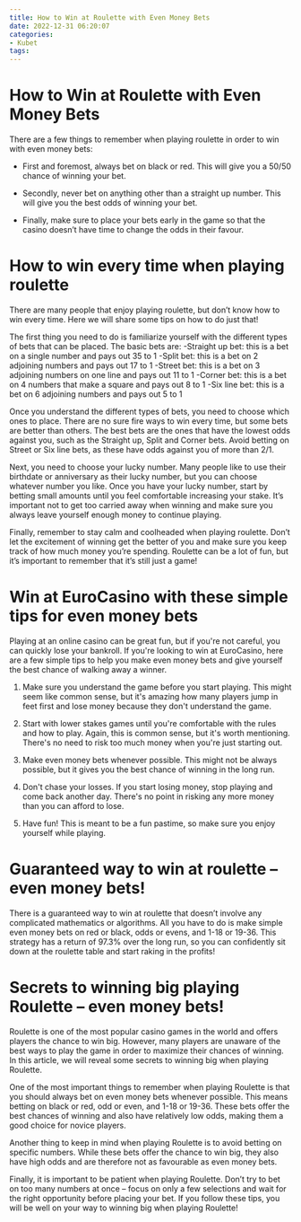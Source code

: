 ```yaml
---
title: How to Win at Roulette with Even Money Bets 
date: 2022-12-31 06:20:07
categories:
- Kubet
tags:
---
```



#  How to Win at Roulette with Even Money Bets 

There are a few things to remember when playing roulette in order to win with even money bets:

- First and foremost, always bet on black or red. This will give you a 50/50 chance of winning your bet.

- Secondly, never bet on anything other than a straight up number. This will give you the best odds of winning your bet.

- Finally, make sure to place your bets early in the game so that the casino doesn’t have time to change the odds in their favour.

#  How to win every time when playing roulette 

There are many people that enjoy playing roulette, but don’t know how to win every time. Here we will share some tips on how to do just that!

The first thing you need to do is familiarize yourself with the different types of bets that can be placed. The basic bets are: 
-Straight up bet: this is a bet on a single number and pays out 35 to 1 
-Split bet: this is a bet on 2 adjoining numbers and pays out 17 to 1 
-Street bet: this is a bet on 3 adjoining numbers on one line and pays out 11 to 1 
-Corner bet: this is a bet on 4 numbers that make a square and pays out 8 to 1 
-Six line bet: this is a bet on 6 adjoining numbers and pays out 5 to 1 

Once you understand the different types of bets, you need to choose which ones to place. There are no sure fire ways to win every time, but some bets are better than others. The best bets are the ones that have the lowest odds against you, such as the Straight up, Split and Corner bets. Avoid betting on Street or Six line bets, as these have odds against you of more than 2/1.

Next, you need to choose your lucky number. Many people like to use their birthdate or anniversary as their lucky number, but you can choose whatever number you like. Once you have your lucky number, start by betting small amounts until you feel comfortable increasing your stake. It’s important not to get too carried away when winning and make sure you always leave yourself enough money to continue playing.

Finally, remember to stay calm and coolheaded when playing roulette. Don’t let the excitement of winning get the better of you and make sure you keep track of how much money you’re spending. Roulette can be a lot of fun, but it’s important to remember that it’s still just a game!

#  Win at EuroCasino with these simple tips for even money bets 

Playing at an online casino can be great fun, but if you're not careful, you can quickly lose your bankroll. If you're looking to win at EuroCasino, here are a few simple tips to help you make even money bets and give yourself the best chance of walking away a winner.

1. Make sure you understand the game before you start playing. This might seem like common sense, but it's amazing how many players jump in feet first and lose money because they don't understand the game.

2. Start with lower stakes games until you're comfortable with the rules and how to play. Again, this is common sense, but it's worth mentioning. There's no need to risk too much money when you're just starting out.

3. Make even money bets whenever possible. This might not be always possible, but it gives you the best chance of winning in the long run.

4. Don't chase your losses. If you start losing money, stop playing and come back another day. There's no point in risking any more money than you can afford to lose.

5. Have fun! This is meant to be a fun pastime, so make sure you enjoy yourself while playing.

#  Guaranteed way to win at roulette – even money bets! 

There is a guaranteed way to win at roulette that doesn’t involve any complicated mathematics or algorithms. All you have to do is make simple even money bets on red or black, odds or evens, and 1-18 or 19-36. This strategy has a return of 97.3% over the long run, so you can confidently sit down at the roulette table and start raking in the profits!

#  Secrets to winning big playing Roulette – even money bets!

Roulette is one of the most popular casino games in the world and offers players the chance to win big. However, many players are unaware of the best ways to play the game in order to maximize their chances of winning. In this article, we will reveal some secrets to winning big when playing Roulette.

One of the most important things to remember when playing Roulette is that you should always bet on even money bets whenever possible. This means betting on black or red, odd or even, and 1-18 or 19-36. These bets offer the best chances of winning and also have relatively low odds, making them a good choice for novice players.

Another thing to keep in mind when playing Roulette is to avoid betting on specific numbers. While these bets offer the chance to win big, they also have high odds and are therefore not as favourable as even money bets.

Finally, it is important to be patient when playing Roulette. Don’t try to bet on too many numbers at once – focus on only a few selections and wait for the right opportunity before placing your bet. If you follow these tips, you will be well on your way to winning big when playing Roulette!
